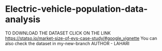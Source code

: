 # Electric-vehicle-population-data-analysis
TO DOWNLOAD THE DATASET CLICK ON THE LINK
https://statso.io/market-size-of-evs-case-study/#google_vignette
You can also check the dataset in my-new-branch
AUTHOR - LAHARI
